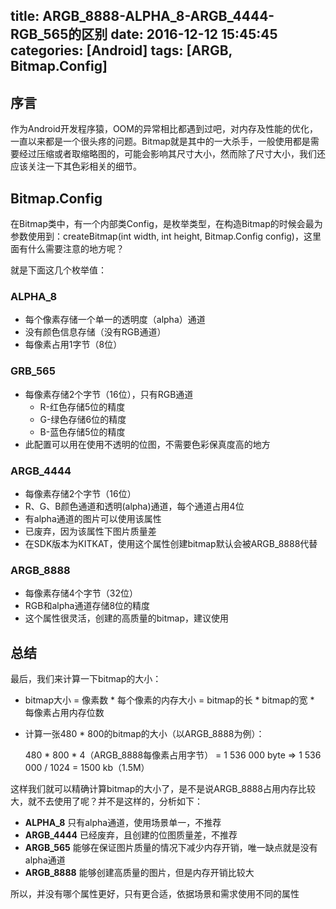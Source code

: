 title: ARGB_8888-ALPHA_8-ARGB_4444-RGB_565的区别
date: 2016-12-12 15:45:45
categories: [Android]
tags: [ARGB, Bitmap.Config]
---

## 序言

作为Android开发程序猿，OOM的异常相比都遇到过吧，对内存及性能的优化，一直以来都是一个很头疼的问题。Bitmap就是其中的一大杀手，一般使用都是需要经过压缩或者取缩略图的，可能会影响其尺寸大小，然而除了尺寸大小，我们还应该关注一下其色彩相关的细节。

## Bitmap.Config

在Bitmap类中，有一个内部类Config，是枚举类型，在构造Bitmap的时候会最为参数使用到：createBitmap(int width, int height, Bitmap.Config config)，这里面有什么需要注意的地方呢？

就是下面这几个枚举值：

### ALPHA_8

- 每个像素存储一个单一的透明度（alpha）通道
- 没有颜色信息存储（没有RGB通道）
- 每像素占用1字节（8位）

### GRB_565

- 每像素存储2个字节（16位），只有RGB通道
  - R-红色存储5位的精度
  - G-绿色存储6位的精度
  - B-蓝色存储5位的精度
- 此配置可以用在使用不透明的位图，不需要色彩保真度高的地方


### ARGB_4444

- 每像素存储2个字节（16位）
- R、G、B颜色通道和透明(alpha)通道，每个通道占用4位
- 有alpha通道的图片可以使用该属性
- 已废弃，因为该属性下图片质量差
- 在SDK版本为KITKAT，使用这个属性创建bitmap默认会被ARGB_8888代替

### ARGB_8888

- 每像素存储4个字节（32位）
- RGB和alpha通道存储8位的精度
- 这个属性很灵活，创建的高质量的bitmap，建议使用

## 总结

最后，我们来计算一下bitmap的大小：

- bitmap大小 = 像素数 * 每个像素的内存大小 = bitmap的长 * bitmap的宽 * 每像素占用内存位数

- 计算一张480 * 800的bitmap的大小（以ARGB_8888为例）：

  480 * 800 * 4（ARGB_8888每像素占用字节） = 1 536 000 byte => 1 536 000 / 1024 = 1500 kb（1.5M）

这样我们就可以精确计算bitmap的大小了，是不是说ARGB_8888占用内存比较大，就不去使用了呢？并不是这样的，分析如下：

- **ALPHA_8** 只有alpha通道，使用场景单一，不推荐
- **ARGB_4444** 已经废弃，且创建的位图质量差，不推荐
- **ARGB_565** 能够在保证图片质量的情况下减少内存开销，唯一缺点就是没有alpha通道
- **ARGB_8888** 能够创建高质量的图片，但是内存开销比较大

所以，并没有哪个属性更好，只有更合适，依据场景和需求使用不同的属性



